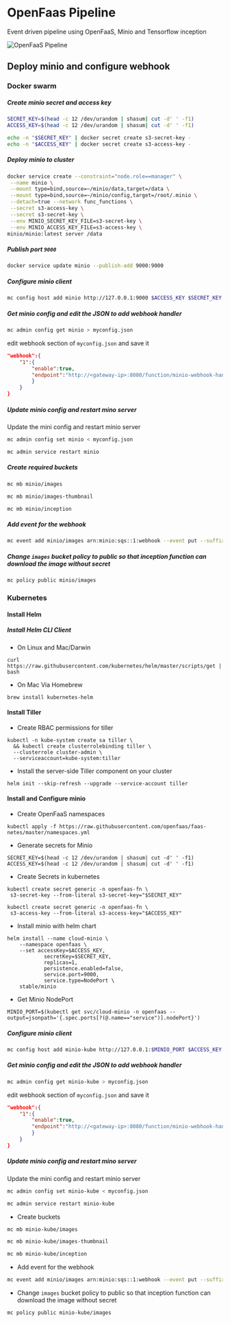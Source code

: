 # OpenFaas Pipeline
Event driven pipeline using OpenFaaS, Minio and Tensorflow inception


![OpenFaaS Pipeline](https://github.com/viveksyngh/openfaas-pipeline/blob/master/media/openfaas-pipeline.jpg?raw=true)


## Deploy minio and configure webhook

### Docker swarm

##### Create minio secret and access key
```sh
SECRET_KEY=$(head -c 12 /dev/urandom | shasum| cut -d' ' -f1)
ACCESS_KEY=$(head -c 12 /dev/urandom | shasum| cut -d' ' -f1)

echo -n "$SECRET_KEY" | docker secret create s3-secret-key -
echo -n "$ACCESS_KEY" | docker secret create s3-access-key -
```

##### Deploy minio to cluster
```sh
docker service create --constraint="node.role==manager" \
 --name minio \
 --mount type=bind,source=~/minio/data,target=/data \
 --mount type=bind,source=~/minio/config,target=/root/.minio \
 --detach=true --network func_functions \
 --secret s3-access-key \
 --secret s3-secret-key \
 --env MINIO_SECRET_KEY_FILE=s3-secret-key \
 --env MINIO_ACCESS_KEY_FILE=s3-access-key \
minio/minio:latest server /data
```

##### Publish port `9000`
```sh
docker service update minio --publish-add 9000:9000
``` 

##### Configure minio client
```sh
mc config host add minio http://127.0.0.1:9000 $ACCESS_KEY $SECRET_KEY
```

##### Get minio config and edit the JSON to add webhook handler
```sh
mc admin config get minio > myconfig.json
```
edit webhook section of `myconfig.json` and save it
```json
"webhook":{
    "1":{
        "enable":true,
        "endpoint":"http://<gateway-ip>:8080/function/minio-webhook-hanlder"
        }
    }
}
```

##### Update minio config and restart mino server
Update the mini config and restart minio server
```sh
mc admin config set minio < myconfig.json
```

```sh
mc admin service restart minio
```

##### Create required buckets
```sh
mc mb minio/images
```
```sh
mc mb minio/images-thumbnail
```
```sh
mc mb minio/inception
```

##### Add event for the webhook
```sh
mc event add minio/images arn:minio:sqs::1:webhook --event put --suffix .jpg
```

##### Change `images` bucket policy to public so that inception function can download the image without secret
```sh
mc policy public minio/images
```


### Kubernetes

#### Install Helm 

##### Install Helm CLI Client

* On Linux and Mac/Darwin
```
curl https://raw.githubusercontent.com/kubernetes/helm/master/scripts/get | bash
```

* On Mac Via Homebrew 
```
brew install kubernetes-helm 
```

#### Install Tiller

* Create RBAC permissions for tiller
```
kubectl -n kube-system create sa tiller \
  && kubectl create clusterrolebinding tiller \
  --clusterrole cluster-admin \
  --serviceaccount=kube-system:tiller
```

* Install the server-side Tiller component on your cluster
```
helm init --skip-refresh --upgrade --service-account tiller
```

#### Install and Configure minio

* Create OpenFaaS namespaces
```
kubectl apply -f https://raw.githubusercontent.com/openfaas/faas-netes/master/namespaces.yml
```

* Generate secrets for Minio
```
SECRET_KEY=$(head -c 12 /dev/urandom | shasum| cut -d' ' -f1)
ACCESS_KEY=$(head -c 12 /dev/urandom | shasum| cut -d' ' -f1)
```

* Create Secrets in kubernetes
```
kubectl create secret generic -n openfaas-fn \
 s3-secret-key --from-literal s3-secret-key="$SECRET_KEY"
```

```
kubectl create secret generic -n openfaas-fn \
 s3-access-key --from-literal s3-access-key="$ACCESS_KEY"
```

* Install minio with helm chart
```
helm install --name cloud-minio \
    --namespace openfaas \
    --set accessKey=$ACCESS_KEY,
            secretKey=$SECRET_KEY,
            replicas=1,
            persistence.enabled=false,
            service.port=9000,
            service.type=NodePort \
    stable/minio
```

* Get Minio NodePort

```
MINIO_PORT=$(kubectl get svc/cloud-minio -n openfaas --output=jsonpath='{.spec.ports[?(@.name=="service")].nodePort}')
``` 

##### Configure minio client
```sh
mc config host add minio-kube http://127.0.0.1:$MINIO_PORT $ACCESS_KEY $SECRET_KEY
```

##### Get minio config and edit the JSON to add webhook handler
```sh
mc admin config get minio-kube > myconfig.json
```
edit webhook section of `myconfig.json` and save it
```json
"webhook":{
    "1":{
        "enable":true,
        "endpoint":"http://<gateway-ip>:8080/function/minio-webhook-hanlder"
        }
    }
}
```

##### Update minio config and restart mino server
Update the mini config and restart minio server
```sh
mc admin config set minio-kube < myconfig.json
```

```sh
mc admin service restart minio-kube
```

* Create buckets
```sh
mc mb minio-kube/images
```
```sh
mc mb minio-kube/images-thumbnail
```
```sh
mc mb minio-kube/inception
```

* Add event for the webhook
```sh
mc event add minio/images arn:minio:sqs::1:webhook --event put --suffix .jpg
```

* Change `images` bucket policy to public so that inception function can download the image without secret
```sh
mc policy public minio-kube/images
```
